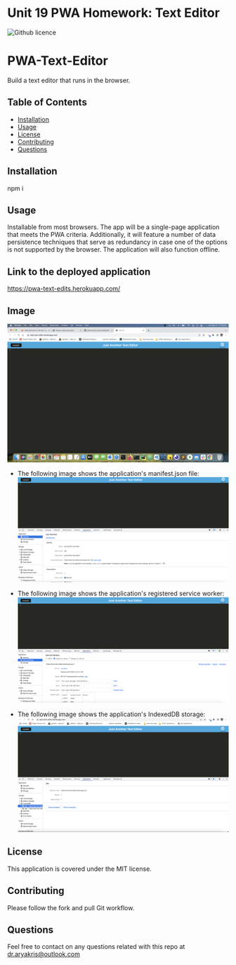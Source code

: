 # Unit 19 PWA Homework: Text Editor
![Github licence](http://img.shields.io/badge/license-MIT-green.svg)

# PWA-Text-Editor
 Build a text editor that runs in the browser. 

## Table of Contents
* [Installation](#installation)
* [Usage](#usage)
* [License](#license)
* [Contributing](#contributing)
* [Questions](#questions)

## Installation
npm i

## Usage
Installable from most browsers. The app will be a single-page application that meets the PWA criteria. Additionally, it will feature a number of data persistence techniques that serve as redundancy in case one of the options is not supported by the browser. The application will also function offline.

## Link to the deployed application 
https://pwa-text-edits.herokuapp.com/

## Image 
![alt text](https://github.com/AryaKris/PWA-Text-Editor/blob/main/assets/Screen%20Shot%202022-03-27%20at%2017.25.00.png)

* The following image shows the application's manifest.json file:
![alt text](https://github.com/AryaKris/PWA-Text-Editor/blob/main/assets/Screen%20Shot%202022-03-27%20at%2018.21.58.png)

* The following image shows the application's registered service worker:
![alt text](https://github.com/AryaKris/PWA-Text-Editor/blob/main/assets/Screen%20Shot%202022-03-27%20at%2018.22.21.png)

* The following image shows the application's IndexedDB storage:
![alt text](https://github.com/AryaKris/PWA-Text-Editor/blob/main/assets/Screen%20Shot%202022-03-27%20at%2017.42.27.png)

## License
This application is covered under the MIT license.

## Contributing
Please follow the fork and pull Git workflow. 


## Questions 
Feel free to contact on any questions related with this repo at dr.aryakris@outlook.com

